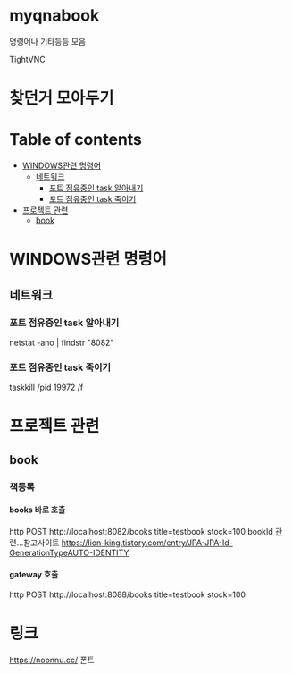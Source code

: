# myqnabook
명령어나 기타등등 모음

TightVNC

# 찾던거 모아두기
 
# Table of contents
 
 - [WINDOWS관련 명령어](#WINDOWS관련-명령어)
   - [네트워크](#네트워크)
     - [포트 점유중인 task 알아내기](#포트-점유중인-task-알아내기)
     - [포트 점유중인 task 죽이기](#포트-점유중인-task-죽이기)
 - [프로젝트 관련](#프로젝트-관련)
   - [book](#book)

# WINDOWS관련 명령어
## 네트워크
### 포트 점유중인 task 알아내기
netstat -ano | findstr "8082"
### 포트 점유중인 task 죽이기
taskkill /pid 19972 /f

# 프로젝트 관련
## book
### 책등록 
#### books 바로 호출
http POST http://localhost:8082/books title=testbook stock=100
bookId 관련...참고사이트
https://lion-king.tistory.com/entry/JPA-JPA-Id-GenerationTypeAUTO-IDENTITY
#### gateway 호출
http POST http://localhost:8088/books title=testbook stock=100



# 링크
https://noonnu.cc/
폰트 
